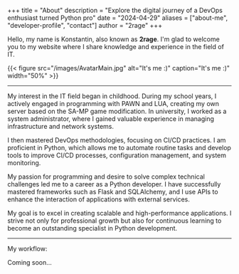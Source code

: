 +++
title = "About"
description = "Explore the digital journey of a DevOps enthusiast turned Python pro"
date = "2024-04-29"
aliases = ["about-me", "developer-profile", "contact"]
author = "2rage"
+++

Hello, my name is Konstantin, also known as **2rage**.
I'm glad to welcome you to my website where I share knowledge and experience in the field of IT.

{{< figure src="/images/AvatarMain.jpg" alt="It's me :)" caption="It's me :)" width="50%" >}}

---

My interest in the IT field began in childhood. During my school years, I actively engaged in programming with PAWN and LUA, creating my own server based on the SA-MP game modification. In university, I worked as a system administrator, where I gained valuable experience in managing infrastructure and network systems.

I then mastered DevOps methodologies, focusing on CI/CD practices. I am proficient in Python, which allows me to automate routine tasks and develop tools to improve CI/CD processes, configuration management, and system monitoring.

My passion for programming and desire to solve complex technical challenges led me to a career as a Python developer. I have successfully mastered frameworks such as Flask and SQLAlchemy, and I use APIs to enhance the interaction of applications with external services.

My goal is to excel in creating scalable and high-performance applications. I strive not only for professional growth but also for continuous learning to become an outstanding specialist in Python development.

---

My workflow:

Coming soon...